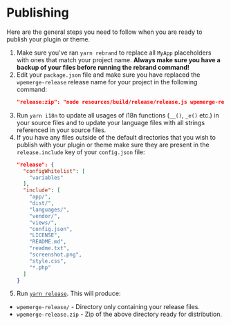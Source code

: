 # Publishing

Here are the general steps you need to follow when you are ready to publish your plugin or theme.

1. Make sure you've ran `yarn rebrand` to replace all `MyApp` placeholders with ones that match your project name. __Always make sure you have a backup of your files before running the rebrand command!__
2. Edit your `package.json` file and make sure you have replaced the `wpemerge-release` release name for your project in the following command:
    ```json
    "release:zip": "node resources/build/release/release.js wpemerge-release"
    ```
3. Run `yarn i18n` to update all usages of i18n functions (`__()`, `_e()` etc.) in your source files and to update your language files with all strings referenced in your source files.
4. If you have any files outside of the default directories that you wish to publish with your plugin or theme make sure they are present in the `release.include` key of your `config.json` file:
    ```json
    "release": {
      "configWhitelist": [
        "variables"
      ],
      "include": [
        "app/",
        "dist/",
        "languages/",
        "vendor/",
        "views/",
        "config.json",
        "LICENSE",
        "README.md",
        "readme.txt",
        "screenshot.png",
        "style.css",
        "*.php"
      ]
    }
    ```
5. Run [`yarn release`](starter/scripts/overview#yarn-release). This will produce:
  - `wpemerge-release/` - Directory only containing your release files.
  - `wpemerge-release.zip` - Zip of the above directory ready for distribution.
